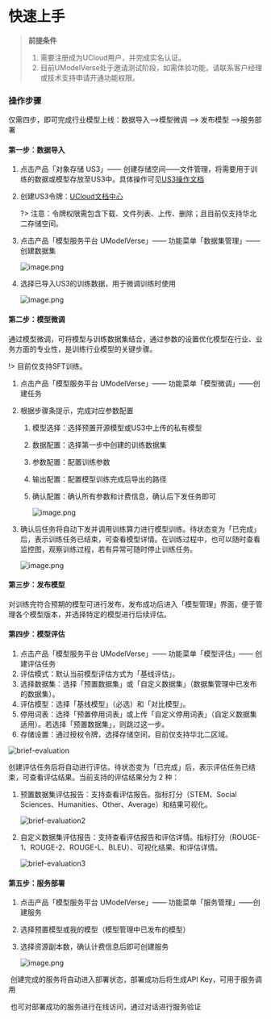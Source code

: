 # **快速上手**



> **前提条件**
>
> 1. 需要注册成为UCloud用户，并完成实名认证。
> 2. 目前UModelVerse处于邀请测试阶段，如需体验功能，请联系客户经理或技术支持申请开通功能权限。



### **操作步骤**

仅需四步，即可完成行业模型上线：数据导入——>模型微调 ——> 发布模型 ——>服务部署

#### **第一步：数据导入**

1. 点击产品「对象存储 US3」—— 创建存储空间——文件管理，将需要用于训练的数据或模型存放至US3中。具体操作可见[US3操作文档](https://docs.ucloud.cn/ufile/guide/space)

2. 创建US3令牌：[UCloud文档中心](https://docs.ucloud.cn/ufile/guide/token)

   ?> 注意：令牌权限需包含下载、文件列表、上传、删除；且目前仅支持华北二存储空间。

3. 点击产品「模型服务平台 UModelVerse」—— 功能菜单「数据集管理」——创建数据集

   ![image.png](https://www-s.ucloud.cn/2024/10/75cd5787f75c6fc534162c1dc458e539_1730086002177.png)

4. 选择已导入US3的训练数据，用于微调训练时使用

   ![image.png](https://www-s.ucloud.cn/2024/10/9d5bbe501f31669bf091163edbbb837b_1730086002181.png)


#### **第二步：模型微调**

通过模型微调，可将模型与训练数据集结合，通过参数的设置优化模型在行业、业务方面的专业性，是训练行业模型的关键步骤。

!> 目前仅支持SFT训练。

1. 点击产品「模型服务平台 UModelVerse」—— 功能菜单「模型微调」——创建任务
2. 根据步骤条提示，完成对应参数配置
   1. 模型选择：选择预置开源模型或US3中上传的私有模型
   2. 数据配置：选择第一步中创建的训练数据集
   3. 参数配置：配置训练参数
   4. 输出配置：配置模型训练完成后导出的路径
   5. 确认配置：确认所有参数和计费信息，确认后下发任务即可

      ![image.png](https://www-s.ucloud.cn/2024/10/d62e5ae56934d8906d9746e1e1ec77d9_1730086002185.png)
3. 确认后任务将自动下发并调用训练算力进行模型训练。待状态变为「已完成」后，表示训练任务已结束，可查看模型详情。在训练过程中，也可以随时查看监控图，观察训练过程，若有异常可随时停止训练任务。

   ![image.png](https://www-s.ucloud.cn/2024/10/b850be259df0e4f4642e171283f7cde4_1730086002191.png)



#### **第三步：发布模型**

对训练完符合预期的模型可进行发布，发布成功后进入「模型管理」界面，便于管理各个模型版本，并选择特定的模型进行后续评估。

#### **第四步：模型评估**

1. 点击产品「模型服务平台 UModelVerse」—— 功能菜单「模型评估」—— 创建评估任务
2. 评估模式：默认当前模型评估方式为「基线评估」。
3. 选择数据集：选择「预置数据集」或「自定义数据集」（数据集管理中已发布的数据集）。
4. 评估模型：选择「基线模型」（必选）和「对比模型」。
5. 停用词表：选择「预置停用词表」或上传「自定义停用词表」（自定义数据集适用）。若选择「预置数据集」，则跳过这一步。
6. 存储设置：通过授权令牌，选择存储空间，目前仅支持华北二区域。

![brief-evaluation](https://github.com/jianingge123/modelverse/blob/master/pics/newuser/brief-evaluation.png)

创建评估任务后将自动进行评估。待状态变为「已完成」后，表示评估任务已结束，可查看评估结果。当前支持的评估结果分为 2 种：
1. 预置数据集评估报告：支持查看评估报告。指标打分（STEM、Social Sciences、Humanities、Other、Average）和结果可视化。

   ![brief-evaluation2](https://github.com/jianingge123/modelverse/blob/master/pics/newuser/brief-evaluation2.png)


2. 自定义数据集评估报告：支持查看评估报告和评估详情。指标打分（ROUGE-1、ROUGE-2、ROUGE-L、BLEU）、可视化结果、和评估详情。

   ![brief-evaluation3](https://github.com/jianingge123/modelverse/blob/master/pics/newuser/brief-evaluation3.png)


#### **第五步：服务部署**

1. 点击产品「模型服务平台 UModelVerse」—— 功能菜单「服务管理」——创建服务
2. 选择预置模型或我的模型（模型管理中已发布的模型）
3. 选择资源副本数，确认计费信息后即可创建服务

   ![image.png](https://www-s.ucloud.cn/2024/10/6e845487011f0e2adbf5679dfa47dd4d_1730086002194.png)

​	创建完成的服务将自动进入部署状态，部署成功后将生成API Key，可用于服务调用

​	也可对部署成功的服务进行在线访问，通过对话进行服务验证
